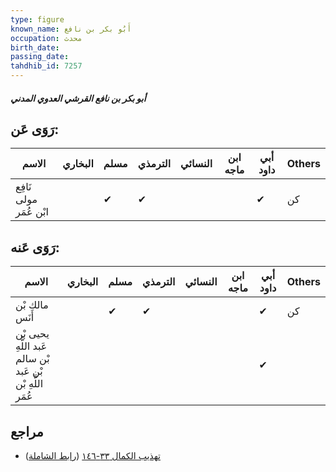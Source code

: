 ```yaml
---
type: figure
known_name: أَبُو بكر بن نافع
occupation: محدث
birth_date:
passing_date:
tahdhib_id: 7257
---
```

##### أبو بكر بن نافع القرشي العدوي المدني

## رَوَى عَن:
| الاسم                  | البخاري | مسلم | الترمذي | النسائي | ابن ماجه | أبي داود | Others |
| ---------------------- | ------- | ---- | ------- | ------- | -------- | -------- | ------ |
| نَافِع مولى ابْن عُمَر |         | ✔    | ✔       |         |          | ✔        | كن     |
## رَوَى عَنه:
| الاسم                                                     | البخاري | مسلم | الترمذي | النسائي | ابن ماجه | أبي داود | Others |
| --------------------------------------------------------- | ------- | ---- | ------- | ------- | -------- | -------- | ------ |
| مالك بْن أَنَس                                            |         | ✔    | ✔       |         |          | ✔        | كن     |
| يحيى بْن عَبد اللَّهِ بْن سالم بْن عَبد اللَّهِ بْن عُمَر |         |      |         |         |          | ✔        |        |
## مراجع
- [تهذيب الكمال ٣٣-١٤٦](obsidian://open?vault=Tahdhib-al-Kamal&file=Figures/٧٢٥٧-أبو%20بكر%20بن%20نافع%20القرشي%20العدوي%20المدني) ([رابط الشاملة](https://shamela.ws/book/3722/17817))
